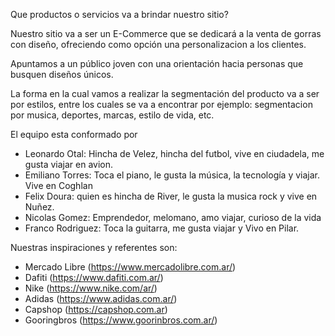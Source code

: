 Que productos o servicios va a brindar nuestro sitio?

Nuestro sitio va a ser un E-Commerce que se dedicará a la venta de gorras con diseño, ofreciendo como opción una personalizacion a los clientes.

Apuntamos a un público joven con una orientación hacia personas que busquen diseños únicos.

La forma en la cual vamos a realizar la segmentación del producto va a ser por estilos, entre los cuales se va a encontrar por ejemplo: segmentacion por musica, deportes, marcas, estilo de vida, etc.

El equipo esta conformado por 

- Leonardo Otal: Hincha de Velez, hincha del futbol, vive en ciudadela, me gusta viajar en avion.
- Emiliano Torres: Toca el piano, le gusta la música, la tecnología y viajar. Vive en Coghlan
- Felix Doura: quien es hincha de River, le gusta la musica rock y vive en Nuñez.
- Nicolas Gomez: Emprendedor, melomano, amo viajar, curioso de la vida
- Franco Rodriguez: Toca la guitarra, me gusta viajar y Vivo en Pilar.

Nuestras inspiraciones y referentes son: 
- Mercado Libre (https://www.mercadolibre.com.ar/)
- Dafiti (https://www.dafiti.com.ar/)
- Nike (https://www.nike.com/ar/)
- Adidas (https://www.adidas.com.ar/)
- Capshop (https://capshop.com.ar)
- Gooringbros (https://www.goorinbros.com.ar/)

